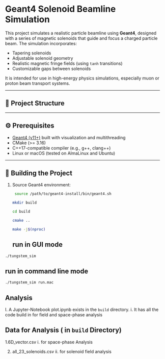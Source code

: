 # Geant4 Solenoid Beamline Simulation

This project simulates a realistic particle beamline using **Geant4**, designed with a series of magnetic solenoids that guide and focus a charged particle beam. The simulation incorporates:
- Tapering solenoids
- Adjustable solenoid geometry
- Realistic magnetic fringe fields (using `tanh` transitions)
- Customizable gaps between solenoids

It is intended for use in high-energy physics simulations, especially muon or proton beam transport systems.

---

## 📁 Project Structure


---

## ⚙️ Prerequisites

- [Geant4 (v11+)](https://geant4.web.cern.ch/support/download) built with visualization and multithreading
- CMake (>= 3.16)
- C++17-compatible compiler (e.g., g++, clang++)
- Linux or macOS (tested on AlmaLinux and Ubuntu)

---

## 🔧 Building the Project

1. Source Geant4 environment:
   ```bash
    source /path/to/geant4-install/bin/geant4.sh
   ```
   ```bash
   mkdir build
   ```
   ```bash
   cd build
   ```
   ```bash
   cmake ..
    ```
   ```bash
   make -j$(nproc)
   ```
   ## run in GUI mode
  ```bash
  ./tungstem_sim 
  ```
   ## run in command line mode
  ```bash
  ./tungstem_sim run.mac 
  ```
  
## Analysis
I. A Jupyter-Notebook plot.ipynb exists in the `build` directory.
  i. It has all the code build in for field and space-phase analysis

## Data for Analysis ( in `build` Directory)
1.6D_vector.csv 
  i. for space-phase Analysis

2. all_23_solenoids.csv 
  ii. for solenoid field analysis
